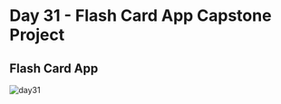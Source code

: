 
# Day 31 - Flash Card App Capstone Project

## Flash Card App
![day31](https://user-images.githubusercontent.com/98851253/155853766-a18ac6ef-7787-443a-86d6-8c17b9c3d484.gif)

